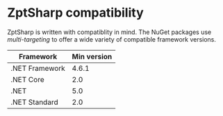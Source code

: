 # ZptSharp compatibility
ZptSharp is written with compatiblity in mind. The NuGet packages use *multi-targeting* to
offer a wide variety of compatible framework versions.

| Framework      | Min version |
| -------------- | ----------- |
| .NET Framework | 4.6.1       |
| .NET Core      | 2.0         |
| .NET           | 5.0         |
| .NET Standard  | 2.0         |
